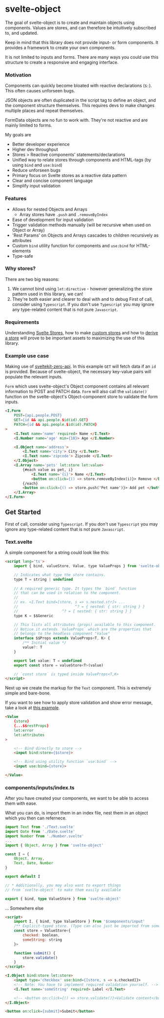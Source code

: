 # svelte-object
The goal of svelte-object is to create and maintain objects using components. Values are stores, and can therefore be intuitively subscribed to, and updated.

Keep in mind that this library does not provide input- or form components. It provides a framework to create your own components.

It is not limited to inputs and forms. There are many ways you could use this structure to create a responsive and engaging interface.

### Motivation
Components can quickly become bloated with reactive declarations (`$:`). This often causes unforseen bugs.

JSON objects are often duplicated in the script tag to define an object, and the component structure themselves. This requires devs to make changes multiple places and repeat themselves.

FormData objects are no fun to work with. They're not reactive and are mainly limited to forms.

My goals are
- Better developer experience
- Higher dev throughput
- Stores > Reactive components' statements/declarations
- Unified way to relate stores through components and HTML-tags (by using `bind` and `use:bind`)
- Reduce unforseen bugs
- Primary focus on Svelte stores as a reactive data pattern
- Clear and concise component language
- Simplify input validation

### Features
- Allows for nested Objects and Arrays
	- Array stores have `.push` and `.removeByIndex`
- Ease of development for input validation
- Trigger validation methods manually (will be recursive when used on Object or Array)
- 'Rest Params' on Objects and Arrays cascades to children recursively as attributes
- Custom `bind` utility function for components and `use:bind` for HTML-elements
- Type-safe

### Why stores?
There are two big reasons:
1. We cannot bind using `let:directive` - however generalizing the store pattern used in this library, we can!
2. They're both easier and clearer to deal with and to debug
First of call, consider using `Typescript`. If you don't use `Typescript` you may ignore any type-related content that is not pure `Javascript`.

### Requirements
Understanding [Svelte Stores](https://svelte.dev/tutorial/writable-stores), how to make [custom stores](https://svelte.dev/tutorial/custom-stores) and how to [derive a store](https://svelte.dev/tutorial/derived-stores) will prove to be important assets to maximizing the use of this library.

### Example use case
Making use of [sveltekit-zero-api](https://github.com/refzlund/sveltekit-zero-api). In this example `GET` will fetch data if an `id` is provided. 
Because of svelte-object, the necessary key-value pairs will populate the relevant inputs.

`Form` which uses svelte-object's Object component contains all relevant information to POST and PATCH data. `Form` will also call the `validate()` function on the svelte-object's Object-component store to validate the form inputs.
```html
<I.Form
	POST={api.people.POST}
	GET={id && api.people.$id(id).GET}
	PATCH={id && api.people.$id(id).PATCH}
>
	<I.Text name='name' required> Name </I.Text>
	<I.Number name='age' min={18}> Age </I.Number>

	<I.Object name='address'>
		<I.Text name='city'> City </I.Text>
		<I.Text name='zipcode'> Zipcode </I.Text>
	</I.Object>
	<I.Array name='pets' let:store let:value>
		{#each value as pet, i}
			<I.Text name='{i}'> Name </I.Text>
			<button on:click={() => store.removeByIndex(i)}> Remove </button>
		{/each}
		<button on:click={() => store.push('Pet name')}> Add pet </button>
	</I.Array>
</I.Form>
```

## Get Started
First of call, consider using `Typescript`. If you don't use `Typescript` you may ignore any type-related content that is not pure `Javascript`.

### Text.svelte
A simple component for a string could look like this:
```html
<script lang='ts'>
	import { bind, valueStore, Value, type ValueProps } from 'svelte-object'

	// Indicates what type the store contains.
	type T = string | undefined
	
	// A required generic type. It types the `bind` function
	// that can be used in relation to the component.
	//
	// ex. <I.Text bind=[store, s => s.nested.str]> ...
	//                          ^? = { nested: { str: string } }
	//                    ^? = { nested: { str: string } }
	type K = $$Generic

	// This lists all attributes (props) available to this component. 
	// Notice it extends `ValueProps` which are the properties that 
	// belongs to the headless component "Value"
	interface $$Props extends ValueProps<T, K> {
		/** Initial value */
		value?: T
	}

	export let value: T = undefined
	export const store = valueStore<T>(value)

	// `const store` is typed inside ValueProps<T,K>
</script>
```

Next up we create the markup for the `Text` component. This is extremely simple and bare-bone.

If you want to see how to apply store validation and show error message, take a look at [this example](https://github.com/Refzlund/svelte-object/blob/master/src/routes/example/Text.svelte).

```html
<Value
	{store}
	{...$$restProps}
	let:error
	let:attributes
>

	<!-- Bind directly to store -->
	<input bind:store={$store}>

	<!-- Bind using utility function `use:bind` -->
	<input use:bind={store}>

</Value>
```

### components/inputs/index.ts
After you have created your components, we want to be able to access them with ease.

What you can do, is import them in an index file, nest them in an object which you then can refernece.
```ts
import Text from './Text.svelte'
import Date from './Date.svelte'
import Number from './Number.svelte'
...
import { Object, Array } from 'svelte-object'

const I = {
	Object, Array, 
	Text, Date, Number
}

export default I

// * Additionally, you may also want to export things 
// from `svelte-object` to make them easily available

export { bind, type ValueStore } from 'svelte-object'
```

... Somewhere else
```html
<script>
	import I, { bind, type ValueStore } from '$components/input'
	/** Explicit-typed store. (Type can also just be imported from somewhere.) */
	const store = ValueStore<{
		checked: boolean,
		someString: string
	}>

	function submit() {
		store.validate()
	}
</script>

<I.Object bind:store let:store>
	<input type='checkbox' use:bind={[store, s => s.checked]}>
	<!-- Note: You have to implement required validation yourself. -->
	<I.Text name='someString' required> Label </I.Text>

	<!-- <button on:click={() => store.validate()}>Validate content</button> -->
</I.Object>

<button on:click={submit}>Submit</button>

```